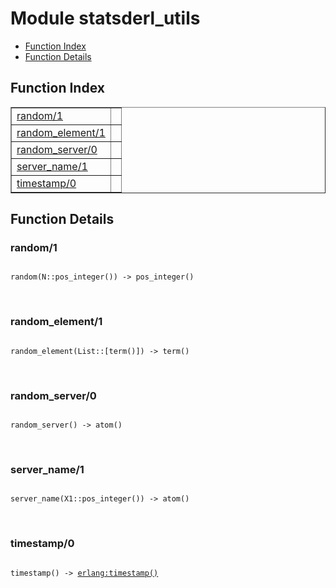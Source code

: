 

# Module statsderl_utils #
* [Function Index](#index)
* [Function Details](#functions)

<a name="index"></a>

## Function Index ##


<table width="100%" border="1" cellspacing="0" cellpadding="2" summary="function index"><tr><td valign="top"><a href="#random-1">random/1</a></td><td></td></tr><tr><td valign="top"><a href="#random_element-1">random_element/1</a></td><td></td></tr><tr><td valign="top"><a href="#random_server-0">random_server/0</a></td><td></td></tr><tr><td valign="top"><a href="#server_name-1">server_name/1</a></td><td></td></tr><tr><td valign="top"><a href="#timestamp-0">timestamp/0</a></td><td></td></tr></table>


<a name="functions"></a>

## Function Details ##

<a name="random-1"></a>

### random/1 ###

<pre><code>
random(N::pos_integer()) -&gt; pos_integer()
</code></pre>
<br />

<a name="random_element-1"></a>

### random_element/1 ###

<pre><code>
random_element(List::[term()]) -&gt; term()
</code></pre>
<br />

<a name="random_server-0"></a>

### random_server/0 ###

<pre><code>
random_server() -&gt; atom()
</code></pre>
<br />

<a name="server_name-1"></a>

### server_name/1 ###

<pre><code>
server_name(X1::pos_integer()) -&gt; atom()
</code></pre>
<br />

<a name="timestamp-0"></a>

### timestamp/0 ###

<pre><code>
timestamp() -&gt; <a href="erlang.md#type-timestamp">erlang:timestamp()</a>
</code></pre>
<br />

